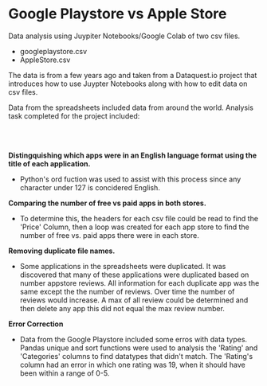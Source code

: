 # Google Playstore vs Apple Store

Data analysis using Juypiter Notebooks/Google Colab of two csv files.

- googleplaystore.csv
- AppleStore.csv


The data is from a few years ago and taken from a Dataquest.io project that introduces how to use Juypter Notebooks along with how to edit data on csv files.

Data from the spreadsheets included data from around the world.  Analysis task completed for the project included:

<br>
<br>

**Distingquishing which apps were in an English language format using the title of each application.**
- Python's ord fuction was used to assist with this process since any character under 127 is concidered English.

**Comparing the number of free vs paid apps in both stores.**
- To determine this, the headers for each csv file could be read to find the 'Price' Column, then a loop was created for each app store to find the number of free vs. paid apps there were in each store.

**Removing duplicate file names.**
- Some applications in the spreadsheets were duplicated.  It was discovered that many of these applications were duplicated based on number appstore reviews.  All information for each duplicate app was the same except the the number of reviews.  Over time the number of reviews would increase.  A max of all review could be determined and then delete any app this did not equal the max review number.

**Error Correction**
- Data from the Google Playstore included some erros with data types.  Pandas unique and sort functions were used to analysis the 'Rating' and 'Categories' columns to find datatypes that didn't match.  The 'Rating's column had an error in which one rating was 19, when it should have been within a range of 0-5.
